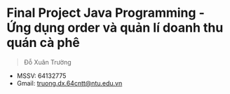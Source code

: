 # Final Project Java Programming - Ứng dụng order và quản lí doanh thu quán cà phê
> Đỗ Xuân Trường
- MSSV: 64132775
- Gmail: truong.dx.64cntt@ntu.edu.vn
